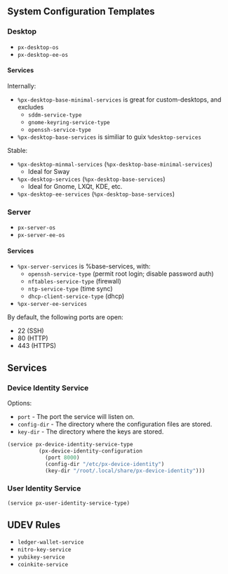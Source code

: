 ## System Configuration Templates

### Desktop

- `px-desktop-os`
- `px-desktop-ee-os`

#### Services

Internally:

- `%px-desktop-base-minimal-services` is great for custom-desktops, and excludes
  - `sddm-service-type`
  - `gnome-keyring-service-type`
  - `openssh-service-type`
- `%px-desktop-base-services` is similiar to guix `%desktop-services`

Stable:

- `%px-desktop-minmal-services` (`%px-desktop-base-minimal-services`)
  - Ideal for Sway
- `%px-desktop-services` (`%px-desktop-base-services`)
  - Ideal for Gnome, LXQt, KDE, etc.
- `%px-desktop-ee-services` (`%px-desktop-base-services`)

### Server

- `px-server-os`
- `px-server-ee-os`

#### Services

- `%px-server-services` is %base-services, with:
  - `openssh-service-type` (permit root login; disable password auth)
  - `nftables-service-type` (firewall)
  - `ntp-service-type` (time sync)
  - `dhcp-client-service-type` (dhcp)
- `%px-server-ee-services`

By default, the following ports are open:

- 22 (SSH)
- 80 (HTTP)
- 443 (HTTPS)

## Services

### Device Identity Service

Options:

- `port` - The port the service will listen on.
- `config-dir` - The directory where the configuration files are stored.
- `key-dir` - The directory where the keys are stored.

```scheme
(service px-device-identity-service-type
          (px-device-identity-configuration
            (port 8000)
            (config-dir "/etc/px-device-identity")
            (key-dir "/root/.local/share/px-device-identity")))
```

### User Identity Service

```scheme
(service px-user-identity-service-type)
```

## UDEV Rules

- `ledger-wallet-service`
- `nitro-key-service`
- `yubikey-service`
- `coinkite-service`